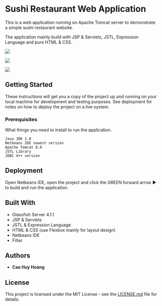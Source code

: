 # Sushi Restaurant Web Application

This is a web application running on Apache Tomcat server to demonstrate a simple sushi restaurant website.

The application mainly build with JSP & Servlets, JSTL, Expression Language and pure HTML & CSS.

![](https://i.imgur.com/ffLsRlx.png)

![](https://i.imgur.com/30v3k1n.png)

![](https://i.imgur.com/H3rlJvP.png)

## Getting Started

These instructions will get you a copy of the project up and running on your local machine for development and testing purposes. See deployment for notes on how to deploy the project on a live system.

### Prerequisites

What things you need to install to run the application.

```
Java JDK 1.8
Netbeans IDE newest version
Apache Tomcat 8.0
JSTL Library
JDBC 4++ version
```

## Deployment
Open Netbeans IDE, open the project and click the GREEN forward arrow :arrow_forward: to build and run the application.

## Built With
* Glassfish Server 4.1.1
* JSP & Servlets
* JSTL & Expression Language
* HTML & CSS (use Flexbox mainly for layout design)
* Netbeans IDE
* Filter

## Authors

* **Cao Huy Hoàng**

## License

This project is licensed under the MIT License - see the [LICENSE.md](LICENSE.md) file for details.
